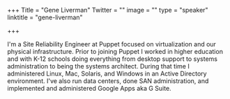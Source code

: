 +++
Title = "Gene Liverman"
Twitter = ""
image = ""
type = "speaker"
linktitle = "gene-liverman"

+++


I'm a Site Reliability Engineer at Puppet focused on virtualization and our
physical infrastructure. Prior to joining Puppet I worked in higher education
and with K-12 schools doing everything from desktop support to systems
administration to being the systems architect. During that time I administered
Linux, Mac, Solaris, and Windows in an Active Directory environment. I've also
run data centers, done SAN administration, and implemented and administered
Google Apps aka G Suite.

